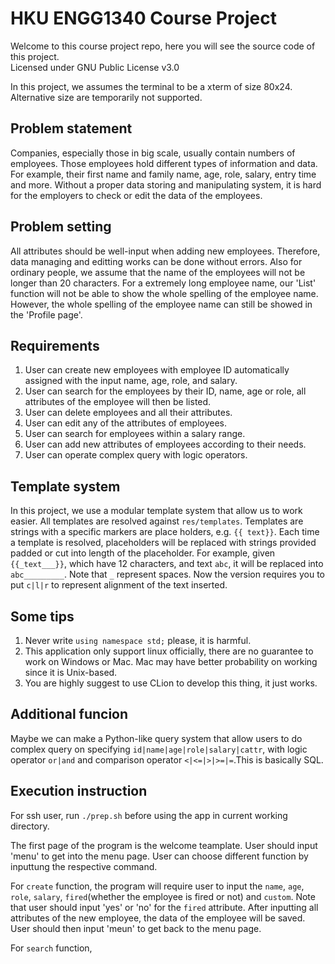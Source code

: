 # HKU ENGG1340 Course Project

Welcome to this course project repo, here you will see the source code of this project.  
Licensed under GNU Public License v3.0

In this project, we assumes the terminal to be a xterm of size 80x24. Alternative size are temporarily not supported. 

## Problem statement
Companies, especially those in big scale, usually contain numbers of employees. Those employees hold different types of information and data. For example, their first name and family name, age, role, salary, entry time and more. Without a proper data storing and manipulating system, it is hard for the employers to check or edit the data of the employees. 

## Problem setting
All attributes should be well-input when adding new employees. Therefore, data managing and editting works can be done without errors. Also for ordinary people, we assume that the name of the employees will not be longer than 20 characters. For a extremely long employee name, our 'List' function will not be able to show the whole spelling of the employee name. However, the whole spelling of the employee name can still be showed in the 'Profile page'.

## Requirements

1. User can create new employees with employee ID automatically assigned with the input name, age, role, and salary.
2. User can search for the employees by their ID, name, age or role, all attributes of the employee will then be listed.
3. User can delete employees and all their attributes.
4. User can edit any of the attributes of employees. 
5. User can search for employees within a salary range.
6. User can add new attributes of employees according to their needs.
7. User can operate complex query with logic operators.

## Template system
In this project, we use a modular template system that allow us to work easier. All templates are resolved against `res/templates`. Templates are strings with a specific markers are place holders, e.g. `{{ text}}`. Each time a template is resolved, placeholders will be replaced with strings provided padded or cut into length of the placeholder. For example, given `{{_text___}}`, which have 12 characters, and text `abc`, it will be replaced into `abc_________`. Note that `_` represent spaces. Now the version requires you to put `c|l|r` to represent alignment of the text inserted.

## Some tips
1. Never write `using namespace std;` please, it is harmful.
2. This application only support linux officially, there are no guarantee to work on Windows or Mac. Mac may have better probability on working since it is Unix-based.
3. You are highly suggest to use CLion to develop this thing, it just works.

## Additional funcion
Maybe we can make a Python-like query system that allow users to do complex query on specifying `id|name|age|role|salary|cattr`, with logic operator `or|and` and comparison operator `<|<=|>|>=|=`.This is basically SQL. 

## Execution instruction
For ssh user, run `./prep.sh` before using the app in current working directory.

The first page of the program is the welcome teamplate. User should input 'menu' to get into the menu page. User can choose different function by inputtung the respective command. 

For `create` function, the program will require user to input the `name`, `age`, `role`, `salary`, `fired`(whether the employee is fired or not) and `custom`. Note that user should input 'yes' or 'no' for the `fired` attribute.  After inputting all attributes of the new employee, the data of the employee will be saved. User should then input 'meun' to get back to the menu page.

For `search` function,
